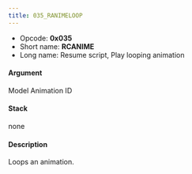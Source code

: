 ```yaml
---
title: 035_RANIMELOOP
---
```


-   Opcode: **0x035**
-   Short name: **RCANIME**
-   Long name: Resume script, Play looping animation

#### Argument

Model Animation ID

#### Stack

none

#### Description

Loops an animation.
